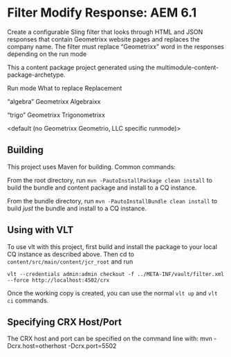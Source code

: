 Filter Modify Response: AEM 6.1
========

Create a configurable Sling filter that looks through HTML and JSON responses that contain Geometrixx website pages
and replaces the company name. The filter must replace “Geometrixx” word in the responses depending on the run mode

This a content package project generated using the multimodule-content-package-archetype.

Run mode        What to replace     Replacement

“algebra”       Geometrixx          Algebraixx

“trigo”         Geometrixx          Trigonometrixx

<default (no    Geometrixx          Geometrio, LLC
specific
runmode)>

Building
--------

This project uses Maven for building. Common commands:

From the root directory, run ``mvn -PautoInstallPackage clean install`` to build the bundle and content package and install to a CQ instance.

From the bundle directory, run ``mvn -PautoInstallBundle clean install`` to build *just* the bundle and install to a CQ instance.

Using with VLT
--------------

To use vlt with this project, first build and install the package to your local CQ instance as described above. Then cd to `content/src/main/content/jcr_root` and run

    vlt --credentials admin:admin checkout -f ../META-INF/vault/filter.xml --force http://localhost:4502/crx

Once the working copy is created, you can use the normal ``vlt up`` and ``vlt ci`` commands.

Specifying CRX Host/Port
------------------------

The CRX host and port can be specified on the command line with:
mvn -Dcrx.host=otherhost -Dcrx.port=5502 <goals>


